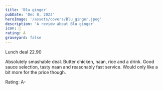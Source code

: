 ```yaml
---
title: 'Blu ginger'
pubDate: 'Dec 8, 2023'
heroImage: '/assets/covers/Blu_ginger.jpeg'
description: 'A review about Blu ginger'
icon: 🍛
rating: A
graveyard: false
---
```


Lunch deal 22.90

Absolutely smashable deal. Butter chicken, naan, rice and a drink. Good sauce selection, tasty naan and reasonably fast service. Would only like a bit more for the price though.

Rating: A-
